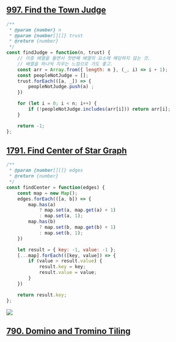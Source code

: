 ## [997. Find the Town Judge](https://leetcode.com/problems/find-the-town-judge/)

```js
/**
 * @param {number} n
 * @param {number[][]} trust
 * @return {number}
 */
const findJudge = function(n, trust) {
    // 이중 배열을 돌면서 첫번째 배열의 요소에 해당하지 않는 것. 
    // 배열을 하나씩 지우는 느낌으로 가도 좋고. 
    const arr = Array.from({ length: n }, (_, i) => i + 1);
    const peopleNotJudge = [];
    trust.forEach(([a, _]) => {
        peopleNotJudge.push(a) ;
    })

    for (let i = 0; i < n; i++) {
        if (!peopleNotJudge.includes(arr[i])) return arr[i];
    }

    return -1;
};
```

## [1791. Find Center of Star Graph](https://leetcode.com/problems/find-center-of-star-graph/)

```js
/**
 * @param {number[][]} edges
 * @return {number}
 */
const findCenter = function(edges) {
    const map = new Map();
    edges.forEach(([a, b]) => {
        map.has(a) 
            ? map.set(a, map.get(a) + 1)
            : map.set(a, 1);
        map.has(b)
            ? map.set(b, map.get(b) + 1)
            : map.set(b, 1);
    })

    let result = { key: -1, value: -1 };
    [...map].forEach(([key, value]) => {
        if (value > result.value) {
            result.key = key;
            result.value = value;
        }
    })

    return result.key;
};
```

![](https://velog.velcdn.com/images/dusdjeks/post/d169c40c-aeb1-46b4-b0dc-ae44af871381/image.png)


## [790. Domino and Tromino Tiling](https://leetcode.com/problems/domino-and-tromino-tiling/)